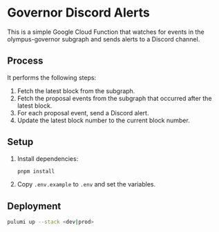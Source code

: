 # Governor Discord Alerts

This is a simple Google Cloud Function that watches for events in the olympus-governor subgraph and sends alerts to a Discord channel.

## Process

It performs the following steps:

1. Fetch the latest block from the subgraph.
1. Fetch the proposal events from the subgraph that occurred after the latest block.
1. For each proposal event, send a Discord alert.
1. Update the latest block number to the current block number.

## Setup

1. Install dependencies:

   ```bash
   pnpm install
   ```

1. Copy `.env.example` to `.env` and set the variables.

## Deployment

```bash
pulumi up --stack <dev|prod>
```
